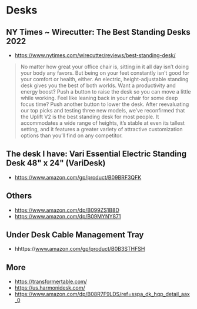 # Desks

## NY Times ~ Wirecutter: The Best Standing Desks 2022

* https://www.nytimes.com/wirecutter/reviews/best-standing-desk/

>No matter how great your office chair is, sitting in it all day isn’t doing your body any favors. But being on your feet constantly isn’t good for your comfort or health, either. An electric, height-adjustable standing desk gives you the best of both worlds. Want a productivity and energy boost? Push a button to raise the desk so you can move a little while working. Feel like leaning back in your chair for some deep focus time? Push another button to lower the desk. After reevaluating our top picks and testing three new models, we’ve reconfirmed that the Uplift V2 is the best standing desk for most people. It accommodates a wide range of heights, it’s stable at even its tallest setting, and it features a greater variety of attractive customization options than you’ll find on any competitor.


## The desk I have: Vari Essential Electric Standing Desk 48" x 24" (VariDesk)

*  https://www.amazon.com/gp/product/B09BRF3QFK


## Others

* https://www.amazon.com/dp/B099ZS1B8D
* https://www.amazon.com/dp/B09MYNY871


## Under Desk Cable Management Tray

* hhttps://www.amazon.com/gp/product/B0B3STHFSH

## More

* https://transformertable.com/
* https://us.harmonidesk.com/
* https://www.amazon.com/dp/B08R7F9LDS/ref=sspa_dk_hqp_detail_aax_0
